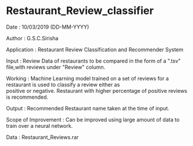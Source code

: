 # Restaurant_Review_classifier

Date : 10/03/2019 (DD-MM-YYYY)  
  
Author : G.S.C.Sirisha  
  
Application : Restaurant Review Classification and Recommender System  
  
Input : Review Data of restaurants to be compared in the form of a ".tsv" file,with reviews under "Review" column.
  
Working : Machine Learning model trained on a set of reviews for a restaurant is used to classify a review either as  
positive or negative. Restaurant with higher percentage of positive reviews is recommended.  
  
Output : Recommended Restaurant name taken at the time of input.  
  
Scope of Improvement : Can be improved using large amount of data to train over a neural network. 
  
Data : Restaurant_Reviews.rar  
